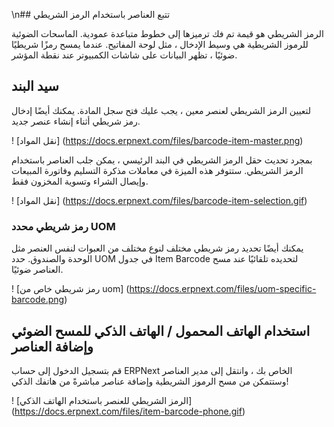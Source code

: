 \n## تتبع العناصر باستخدام الرمز الشريطي

الرمز الشريطي هو قيمة تم فك ترميزها إلى خطوط متباعدة عمودية. الماسحات الضوئية للرموز الشريطية هي وسيط الإدخال ، مثل لوحة المفاتيح. عندما يمسح رمزًا شريطيًا ضوئيًا ، تظهر البيانات على شاشات الكمبيوتر عند نقطة المؤشر.

## سيد البند

لتعيين الرمز الشريطي لعنصر معين ، يجب عليك فتح سجل المادة. يمكنك أيضًا إدخال رمز شريطي أثناء إنشاء عنصر جديد.

! [نقل المواد] (https://docs.erpnext.com/files/barcode-item-master.png)

بمجرد تحديث حقل الرمز الشريطي في البند الرئيسي ، يمكن جلب العناصر باستخدام الرمز الشريطي. ستتوفر هذه الميزة في معاملات مذكرة التسليم وفاتورة المبيعات وإيصال الشراء وتسوية المخزون فقط.

! [نقل المواد] (https://docs.erpnext.com/files/barcode-item-selection.gif)

### رمز شريطي محدد UOM

يمكنك أيضًا تحديد رمز شريطي مختلف لنوع مختلف من العبوات لنفس العنصر مثل الوحدة والصندوق. حدد UOM في جدول Item Barcode لتحديده تلقائيًا عند مسح العناصر ضوئيًا.

! [رمز شريطي خاص من uom] (https://docs.erpnext.com/files/uom-specific-barcode.png)

## استخدام الهاتف المحمول / الهاتف الذكي للمسح الضوئي وإضافة العناصر

قم بتسجيل الدخول إلى حساب ERPNext الخاص بك ، وانتقل إلى مدير العناصر وستتمكن من مسح الرموز الشريطية وإضافة عناصر مباشرةً من هاتفك الذكي!

! [الرمز الشريطي للعنصر باستخدام الهاتف الذكي] (https://docs.erpnext.com/files/item-barcode-phone.gif)